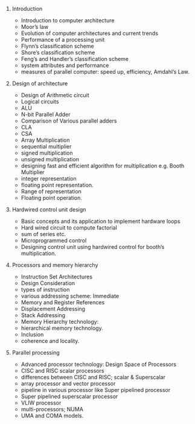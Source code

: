 1. Introduction

   - Introduction to computer architecture
   - Moor’s law
   - Evolution of computer architectures and current trends
   - Performance of a processing unit
   - Flynn’s classification scheme
   - Shore’s classification scheme
   - Feng’s and Handler’s classification scheme
   - system attributes and performance
   - measures of parallel computer: speed up, efficiency, Amdahl’s Law.

2. Design of architecture

   - Design of Arithmetic circuit
   - Logical circuits
   - ALU
   - N-bit Parallel Adder
   - Comparison of Various parallel adders
   - CLA
   - CSA
   - Array Multiplication
   - sequential multiplier
   - signed multiplication
   - unsigned multiplication
   - designing fast and efficient algorithm for multiplication e.g. Booth Multiplier
   - integer representation
   - floating point representation.
   - Range of representation
   - Floating point operation.

3. Hardwired control unit design

   - Basic concepts and its application to implement hardware loops
   - Hard wired circuit to compute factorial
   - sum of series etc.
   - Microprogrammed control
   - Designing control unit using hardwired control for booth’s multiplication.

4. Processors and memory hierarchy

   - Instruction Set Architectures
   - Design Consideration
   - types of instruction
   - various addressing scheme: Immediate
   - Memory and Register References
   - Displacement Addressing
   - Stack Addressing
   - Memory Hierarchy technology:
   - hierarchical memory technology.
   - Inclusion
   - coherence and locality.

5. Parallel processing

   - Advanced processor technology: Design Space of Processors
   - CISC and RISC scalar processors
   - differences between CISC and RISC; scalar &amp; Superscalar
   - array processor and vector processor
   - pipeline in various processor like Super pipelined processor
   - Super pipelined superscalar processor
   - VLIW processor
   - multi-processors; NUMA
   - UMA and COMA models.
